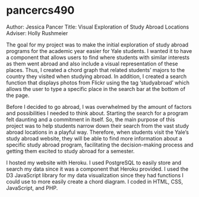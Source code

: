 # pancercs490

Author: Jessica Pancer
Title: Visual Exploration of Study Abroad Locations
Adviser: Holly Rushmeier

The goal for my project was to make the initial exploration of study abroad programs for the academic year easier for Yale students. I wanted it to have a component that allows users to find where students with similar interests as them went abroad and also include a visual representation of these places. Thus, I created a chord graph that related students’ majors to the country they visited when studying abroad. In addition, I created a search function that displays photos from Flickr using the tag ‘studyabroad’ which allows the user to type a specific place in the search bar at the bottom of the page.

Before I decided to go abroad, I was overwhelmed by the amount of factors and possibilities I needed to think about. Starting the search for a program felt daunting and a commitment in itself. So, the main purpose of this project was to help students narrow down their search from the vast study abroad locations in a playful way. Therefore, when students visit the Yale’s study abroad website, they will be able to find more information about a specific study abroad program, facilitating the decision-making process and getting them excited to study abroad for a semester.

I hosted my website with Heroku. I used PostgreSQL to easily store and search my data since it was a component that Heroku provided. I used the D3 JavaScript library for my data visualization since they had functions I could use to more easily create a chord diagram. I coded in HTML, CSS, JavaScript, and PHP. 
